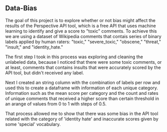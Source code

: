 ## Data-Bias

The goal of this project is to explore whether or not bias might affect the results of the Perspective API tool, which is a free API that uses machine learning to identify and give a score to "toxic" comments. To achieve this we are using a dataset of Wikipedia comments that contais series of binary labels applied by human raters: "toxic," "severe_toxic," "obscene," "threat," "insult," and "identity_hate."

The first step I took in this process was exploring and cleaning the unlabeled data, because I noticed that there were some toxic comments, or at least, comments that contains insults that were accurately scored by the API tool, but didn't received any label.

Next I created an string column with the combination of labels per row and used this to create a dataframe with information of each unique category. Information such as the mean score per category and the count and rates of unique comments that received a higher score than certain threshold in an arange of values from 0 to 1 with steps of 0.5.

That process allowed me to show that there was some bias in the API tool related with the category of 'identity hate' and inaccurate scores given by some 'special' vocabulary.


